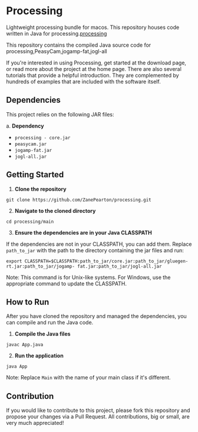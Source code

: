 # Processing

Lightweight processing bundle for macos. This repository houses code written in Java for processing.[processing](https://github.com/processing) 

This repository contains the compiled Java source code for processing,PeasyCam,jogamp-fat,jogl-all

If you're interested in using Processing, get started at the download page, or read more about the project at the home page. There are also several tutorials that provide a helpful introduction. They are complemented by hundreds of examples that are included with the software itself.

## Dependencies

This project relies on the following JAR files:

a. **Dependency**

- `processing - core.jar`
- `peasycam.jar`
- `jogamp-fat.jar`
- `jogl-all.jar`

## Getting Started

1. **Clone the repository**
  ```
  git clone https://github.com/ZanePearton/processing.git
  ```
2. **Navigate to the cloned directory**
  ```
  cd processing/main
  ```
3. **Ensure the dependencies are in your Java CLASSPATH**

If the dependencies are not in your CLASSPATH, you can add them. Replace `path_to_jar` with the path to the directory containing the jar files and run:
  ```
  export CLASSPATH=$CLASSPATH:path_to_jar/core.jar:path_to_jar/gluegen-rt.jar:path_to_jar/jogamp- fat.jar:path_to_jar/jogl-all.jar
  ```
  Note: This command is for Unix-like systems. For Windows, use the appropriate command to update the CLASSPATH.

## How to Run

After you have cloned the repository and managed the dependencies, you can compile and run the Java code.

1. **Compile the Java files**
  ```
  javac App.java
  ```
2. **Run the application**
  ```
  java App
  ```
Note: Replace `Main` with the name of your main class if it's different.

## Contribution

If you would like to contribute to this project, please fork this repository and propose your changes via a Pull Request. All contributions, big or small, are very much appreciated!

